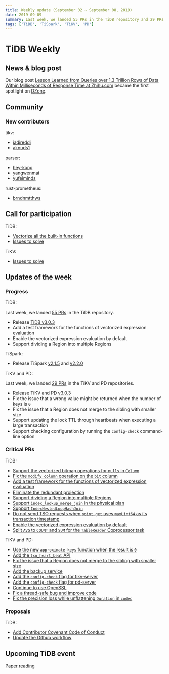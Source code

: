 ```yaml
---
title: Weekly update (September 02 ~ September 08, 2019)
date: 2019-09-09
summary: Last week, we landed 55 PRs in the TiDB repository and 29 PRs in the TiKV and PD repositories.
tags: ['TiDB', 'TiSpark', 'TiKV', 'PD']
---
```


# TiDB Weekly

## News & blog post

Our blog post [Lesson Learned from Queries over 1.3 Trillion Rows of Data Within Milliseconds of Response Time at Zhihu.com](https://pingcap.com/success-stories/lesson-learned-from-queries-over-1.3-trillion-rows-of-data-within-milliseconds-of-response-time-at-zhihu/) became the first spotlight on [DZone](https://dzone.com/articles/lesson-learned-from-queries-over-13-trillion-rows-1).

## Community

### New contributors

tikv:

* [jadireddi](https://github.com/jadireddi)
* [aknuds1](https://github.com/aknuds1)

parser:

* [hey-kong](https://github.com/hey-kong)
* [yangwenmai](https://github.com/yangwenmai)
* [yufeiminds](https://github.com/yufeiminds)

rust-prometheus:

* [brndnmtthws](https://github.com/brndnmtthws)

## Call for participation

TiDB:

* [Vectorize all the built-in functions](https://github.com/pingcap/tidb/issues/12058)
* [Issues to solve](https://github.com/pingcap/tidb/issues?q=is%3Aissue+is%3Aopen+label%3A%22help+wanted%22)

TiKV:

* [Issues to solve](https://github.com/tikv/tikv/labels/S%3A%20HelpWanted)

## Updates of the week

### Progress

TiDB:

Last week, we landed [55 PRs](https://github.com/pingcap/tidb/pulls?utf8=%E2%9C%93&q=is%3Apr+is%3Amerged+merged%3A2019-09-02..2019-09-08+) in the TiDB repository.

* Release [TiDB v3.0.3](https://pingcap.com/docs/v3.0/releases/3.0.3/)
* Add a test framework for the functions of vectorized expression evaluation
* Enable the vectorized expression evaluation by default
* Support dividing a Region into multiple Regions

TiSpark:

* Release TiSpark [v2.1.5](https://github.com/pingcap/tispark/releases/tag/v2.1.5) and [v2.2.0](https://github.com/pingcap/tispark/releases/tag/v2.2.0)

TiKV and PD:

Last week, we landed [29 PRs](https://github.com/search?p=3&q=repo%3Atikv%2Ftikv+repo%3Apingcap%2Fpd+is%3Apr+is%3Amerged+merged%3A2019-09-02..2019-09-08&type=Issues) in the TiKV and PD repositories.

* Release TiKV and PD [v3.0.3](https://pingcap.com/docs/v3.0/releases/3.0.3/)
* Fix the issue that a wrong value might be returned when the number of keys is `0`
* Fix the issue that a Region does not merge to the sibling with smaller size
* Support updating the lock TTL through heartbeats when executing a large transaction
* Support checking configuration by running the `config-check` command-line option

### Critical PRs

TiDB:

* [Support the vectorized bitmap operations for `nulls` in `Column`](https://github.com/pingcap/tidb/pull/12034)
* [Fix the `modify column` operation on the `bit` column](https://github.com/pingcap/tidb/pull/12008)
* [Add a test framework for the functions of vectorized expression evaluation](https://github.com/pingcap/tidb/pull/11963)
* [Eliminate the redundant projection](https://github.com/pingcap/tidb/pull/11920)
* [Support dividing a Region into multiple Regions](https://github.com/pingcap/tidb/pull/11739)
* [Support `index_lookup_merge_join` in the physical plan](https://github.com/pingcap/tidb/pull/11338)
* [Support `IndexNestedLoopHashJoin`](https://github.com/pingcap/tidb/pull/8661)
* [Do not send TSO requests when `point get` uses `maxUint64` as its transaction timestamp](https://github.com/pingcap/tidb/pull/11981)
* [Enable the vectorized expression evaluation by default](https://github.com/pingcap/tidb/pull/11965)
* [Split `AVG` to `COUNT` and `SUM` for the `TableReader` Coprocessor task](https://github.com/pingcap/tidb/pull/11926)

TiKV and PD:

* [Use the new `approximate keys` function when the result is `0`](https://github.com/tikv/tikv/pull/5415)
* [Add the `txn_heart_beat` API](https://github.com/tikv/tikv/pull/5407)
* [Fix the issue that a Region does not merge to the sibling with smaller size](https://github.com/pingcap/pd/pull/1726)
* [Add the backup service](https://github.com/tikv/tikv/pull/5359)
* [Add the `config-check` flag for tikv-server](https://github.com/tikv/tikv/pull/5391)
* [Add the `config-check` flag for pd-server](https://github.com/pingcap/pd/pull/1725)
* [Continue to use OpenSSL](https://github.com/tikv/tikv/pull/5384)
* [Fix a thread-safe bug and improve code](https://github.com/pingcap/pd/pull/1719)
* [Fix the precision loss while unflattening `Duration` in `codec`](https://github.com/tikv/tikv/pull/5367)

### Proposals

TiDB:

* [Add Contributor Covenant Code of Conduct](https://github.com/pingcap/tidb/pull/12010)
* [Update the Github workflow](https://github.com/pingcap/tidb/pull/12000)

## Upcoming TiDB event

[Paper reading](https://calendar.google.com/calendar/embed?src=community%40pingcap.com&ctz=Asia%2FShanghai)
